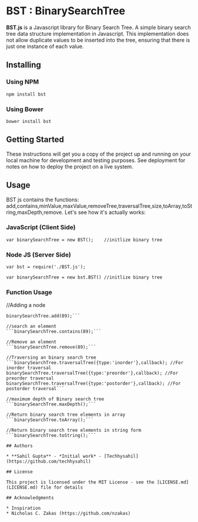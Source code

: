 # BST : BinarySearchTree
**BST.js** is a Javascript library for Binary Search Tree. A simple binary search tree data structure implementation in Javascript. This implementation does not allow duplicate values to be inserted into the tree, ensuring that there is just one instance of each value.

## Installing

### Using NPM 

`npm install bst`

### Using Bower

`bower install bst`

## Getting Started

These instructions will get you a copy of the project up and running on your local machine for development and testing purposes. See deployment for notes on how to deploy the project on a live system.

## Usage

BST js contains the functions: add,contains,minValue,maxValue,removeTree,traversalTree,size,toArray,toString,maxDepth,remove. Let's see how it's actually works:

### JavaScript (Client Side)

```var binarySearchTree = new BST();	//initlize binary tree```

### Node JS (Server Side)

```var bst = require('./BST.js');```
    
```var binarySearchTree = new bst.BST()	//initlize binary tree```

### Function Usage

//Adding a node 
```binarySearchTree.add(23);
binarySearchTree.add(89);```

//search an element
```binarySearchTree.contains(89);```

//Remove an element
```binarySearchTree.remove(89);```

//Traversing an binary search tree
```binarySearchTree.traversalTree({type:'inorder'},callback); //For inorder traversal
binarySearchTree.traversalTree({type:'preorder'},callback); //For preorder traversal
binarySearchTree.traversalTree({type:'postorder'},callback); //For postorder traversal```

//maximum depth of Binary search tree
```binarySearchTree.maxDepth();```

//Return binary search tree elements in array
```binarySearchTree.toArray();```

//Return binary search tree elements in string form
```binarySearchTree.toString();```

## Authors

* **Sahil Gupta** - *Initial work* - [Techhysahil](https://github.com/techhysahil)

## License

This project is licensed under the MIT License - see the [LICENSE.md](LICENSE.md) file for details

## Acknowledgments

* Inspiration
* Nicholas C. Zakas (https://github.com/nzakas)






